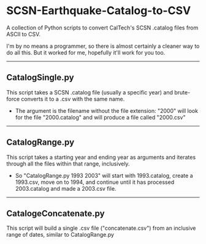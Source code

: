 # SCSN-Earthquake-Catalog-to-CSV
A collection of Python scripts to convert CalTech's SCSN .catalog files from ASCII to CSV. 
 
I'm by no means a programmer, so there is almost certainly a cleaner way to do all this.  But it worked for me, hopefully it'll work for you too.
___
## CatalogSingle.py
This script takes a SCSN .catalog file (usually a specific year) and brute-force converts it to a .csv with the same name.
* The argument is the filename without the file extension: "2000" will look for the file "2000.catalog" and will produce a file called "2000.csv"
______

## CatalogRange.py
This script takes a starting year and ending year as arguments and iterates through all the files within that range, inclusively.
* So "CatalogRange.py 1993 2003" will start with 1993.catalog, create a 1993.csv, move on to 1994, and continue until it has processed 2003.catalog and made a 2003.csv file.
____
## CatalogeConcatenate.py
This script will build a single .csv file ("concatenate.csv") from an inclusive range of dates, similar to CatalogRange.py